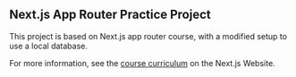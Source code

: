 ## Next.js App Router Practice Project

This project is based on Next.js app router course, with a modified setup to use a local database.

For more information, see the [course curriculum](https://nextjs.org/learn) on the Next.js Website.
